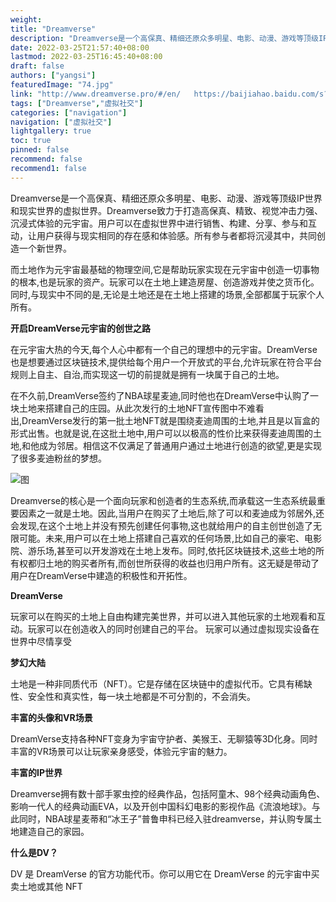 ```yaml
---
weight: 
title: "Dreamverse"
description: "Dreamverse是一个高保真、精细还原众多明星、电影、动漫、游戏等顶级IP世界和现实世界的虚拟世界。Dreamverse致力于打造高保真、精致、视觉冲击力强、沉浸式体验的元宇宙。用户可以在虚拟世界中进行销售、构建、分享、参与和互动，让用户获得与现实相同的存在感和体验感。所有参与者都将沉浸其中，共同创造一个新世界。"
date: 2022-03-25T21:57:40+08:00
lastmod: 2022-03-25T16:45:40+08:00
draft: false
authors: ["yangsi"]
featuredImage: "74.jpg"
link: "http://www.dreamverse.pro/#/en/   https://baijiahao.baidu.com/s?id=1721107418625267908&wfr=spider&for=pc"
tags: ["Dreamverse","虚拟社交"]
categories: ["navigation"]
navigation: ["虚拟社交"]
lightgallery: true
toc: true
pinned: false
recommend: false
recommend1: false
---
```


Dreamverse是一个高保真、精细还原众多明星、电影、动漫、游戏等顶级IP世界和现实世界的虚拟世界。Dreamverse致力于打造高保真、精致、视觉冲击力强、沉浸式体验的元宇宙。用户可以在虚拟世界中进行销售、构建、分享、参与和互动，让用户获得与现实相同的存在感和体验感。所有参与者都将沉浸其中，共同创造一个新世界。

而土地作为元宇宙最基础的物理空间,它是帮助玩家实现在元宇宙中创造一切事物的根本,也是玩家的资产。玩家可以在土地上建造房屋、创造游戏并使之货币化。同时,与现实中不同的是,无论是土地还是在土地上搭建的场景,全部都属于玩家个人所有。

**开启DreamVerse元宇宙的创世之路**

在元宇宙大热的今天,每个人心中都有一个自己的理想中的元宇宙。DreamVerse也是想要通过区块链技术,提供给每个用户一个开放式的平台,允许玩家在符合平台规则上自主、自治,而实现这一切的前提就是拥有一块属于自己的土地。

在不久前,DreamVerse签约了NBA球星麦迪,同时他也在DreamVerse中认购了一块土地来搭建自己的庄园。从此次发行的土地NFT宣传图中不难看出,DreamVerse发行的第一批土地NFT就是围绕麦迪周围的土地,并且是以盲盒的形式出售。也就是说,在这批土地中,用户可以以极高的性价比来获得麦迪周围的土地,和他成为邻居。相信这不仅满足了普通用户通过土地进行创造的欲望,更是实现了很多麦迪粉丝的梦想。

![图](https://pics6.baidu.com/feed/c9fcc3cec3fdfc03ff24eaf0a06f289da5c226f7.jpeg?token=ea560f55caa3e873b7e15d08175ec694)

Dreamverse的核心是一个面向玩家和创造者的生态系统,而承载这一生态系统最重要因素之一就是土地。因此,当用户在购买了土地后,除了可以和麦迪成为邻居外,还会发现,在这个土地上并没有预先创建任何事物,这也就给用户的自主创世创造了无限可能。未来,用户可以在土地上搭建自己喜欢的任何场景,比如自己的豪宅、电影院、游乐场,甚至可以开发游戏在土地上发布。同时,依托区块链技术,这些土地的所有权都归土地的购买者所有,而创世所获得的收益也归用户所有。这无疑是带动了用户在DreamVerse中建造的积极性和开拓性。

**DreamVerse**

玩家可以在购买的土地上自由构建完美世界，并可以进入其他玩家的土地观看和互动。玩家可以在创造收入的同时创建自己的平台。
玩家可以通过虚拟现实设备在世界中尽情享受

**梦幻大陆**

土地是一种非同质代币（NFT）。它是存储在区块链中的虚拟代币。它具有稀缺性、安全性和真实性，每一块土地都是不可分割的，不会消失。

**丰富的头像和VR场景**

DreamVerse支持各种NFT变身为宇宙守护者、美猴王、无聊猿等3D化身。同时丰富的VR场景可以让玩家亲身感受，体验元宇宙的魅力。

**丰富的IP世界**

Dreamverse拥有数十部手冢虫控的经典作品，包括阿童木、98个经典动画角色、影响一代人的经典动画EVA，以及开创中国科幻电影的影视作品《流浪地球》。与此同时，NBA球星麦蒂和“冰王子”普鲁申科已经入驻dreamverse，并认购专属土地建造自己的家园。

**什么是DV？**

DV 是 DreamVerse 的官方功能代币。你可以用它在 DreamVerse 的元宇宙中买卖土地或其他 NFT